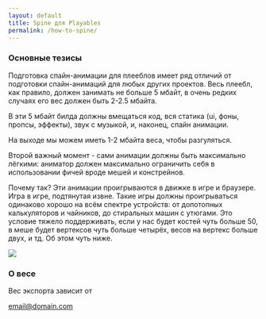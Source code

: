 ```yaml
---
layout: default
title: Spine для Playables
permalink: /how-to-spine/
---
```




### Основные тезисы

Подготовка спайн-анимации для плееблов имеет ряд отличий от подготовки спайн-анимаций для любых других проектов. Весь плеебл, как правило, должен занимать не больше 5 мбайт, в очень редких случаях его вес должен быть 2-2.5 мбайта. 

В эти 5 мбайт билда должны вмещаться код, вся статика (ui, фоны, пропсы, эффекты), звук с музыкой, и, наконец, спайн анимации. 

На выходе мы можем иметь 1-2 мбайта веса, чтобы разгуляться. 

Второй важный момент - сами анимации должны быть максимально лёгкими: аниматор должен максимально ограничить себя в использовании фичей вроде мешей и констрейнов. 

Почему так? Эти анимации проигрываются в движке в игре и браузере. Игра в игре, подтянутая извне. Такие игры должны проигрываться одинаково хорошо на всём спектре устройств: от допотопных калькуляторов и чайников, до стиральных машин с утюгами. Это условие тяжело поддерживать, если у нас будет костей чуть больше 50, в меше будет вертексов чуть больше четырёх, весов на вертекс больше двух, и тд. Об этом чуть ниже. 


![]({{}}/images/howtospine/spinemetrics.png)

### О весе

Вес экспорта зависит от 


[email@domain.com](mailto:email@domain.com)